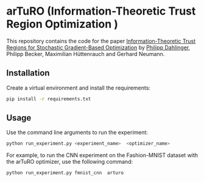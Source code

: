 # arTuRO (Information-Theoretic Trust Region Optimization )

This repository contains the code for the paper [Information-Theoretic Trust Regions for Stochastic Gradient-Based
Optimization](https://arxiv.org/abs/2106.01401) by [Philipp Dahlinger](https://github.com/philippdahlinger/), Philipp Becker, Maximilian Hüttenrauch and Gerhard Neumann.

## Installation
Create a virtual environment and install the requirements:
```bash
pip install -r requirements.txt
```

## Usage
Use the command line arguments to run the experiment:
```bash
python run_experiment.py <experiment_name>  <optimizer_name>
```

For example, to run the CNN experiment on the Fashion-MNIST dataset with the arTuRO optimizer, use the following command:
```bash
python run_experiment.py fmnist_cnn  arturo
```